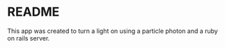 # README

This app was created to turn a light on using a particle photon and a ruby on rails server. 
